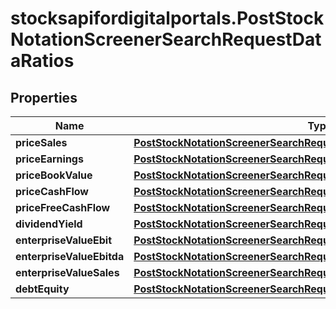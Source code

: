 # stocksapifordigitalportals.PostStockNotationScreenerSearchRequestDataRatios

## Properties

Name | Type | Description | Notes
------------ | ------------- | ------------- | -------------
**priceSales** | [**PostStockNotationScreenerSearchRequestDataRatiosPriceSales**](PostStockNotationScreenerSearchRequestDataRatiosPriceSales.md) |  | [optional] 
**priceEarnings** | [**PostStockNotationScreenerSearchRequestDataRatiosPriceEarnings**](PostStockNotationScreenerSearchRequestDataRatiosPriceEarnings.md) |  | [optional] 
**priceBookValue** | [**PostStockNotationScreenerSearchRequestDataRatiosPriceBookValue**](PostStockNotationScreenerSearchRequestDataRatiosPriceBookValue.md) |  | [optional] 
**priceCashFlow** | [**PostStockNotationScreenerSearchRequestDataRatiosPriceCashFlow**](PostStockNotationScreenerSearchRequestDataRatiosPriceCashFlow.md) |  | [optional] 
**priceFreeCashFlow** | [**PostStockNotationScreenerSearchRequestDataRatiosPriceFreeCashFlow**](PostStockNotationScreenerSearchRequestDataRatiosPriceFreeCashFlow.md) |  | [optional] 
**dividendYield** | [**PostStockNotationScreenerSearchRequestDataRatiosDividendYield**](PostStockNotationScreenerSearchRequestDataRatiosDividendYield.md) |  | [optional] 
**enterpriseValueEbit** | [**PostStockNotationScreenerSearchRequestDataRatiosEnterpriseValueEbit**](PostStockNotationScreenerSearchRequestDataRatiosEnterpriseValueEbit.md) |  | [optional] 
**enterpriseValueEbitda** | [**PostStockNotationScreenerSearchRequestDataRatiosEnterpriseValueEbitda**](PostStockNotationScreenerSearchRequestDataRatiosEnterpriseValueEbitda.md) |  | [optional] 
**enterpriseValueSales** | [**PostStockNotationScreenerSearchRequestDataRatiosEnterpriseValueSales**](PostStockNotationScreenerSearchRequestDataRatiosEnterpriseValueSales.md) |  | [optional] 
**debtEquity** | [**PostStockNotationScreenerSearchRequestDataRatiosDebtEquity**](PostStockNotationScreenerSearchRequestDataRatiosDebtEquity.md) |  | [optional] 



